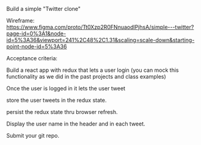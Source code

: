 Build a simple "Twitter clone"

Wireframe:
https://www.figma.com/proto/Tt0Xzp2R0FNnuaodlPjhsA/simple---twitter?page-id=0%3A1&node-id=5%3A36&viewport=241%2C48%2C1.31&scaling=scale-down&starting-point-node-id=5%3A36

Acceptance criteria:

Build a react app with redux that lets a user login (you can mock this functionality as we did in the past projects and class examples)

Once the user is logged in it lets the user tweet

store the user tweets in the redux state.

persist the redux state thru browser refresh.

Display the user name in the header and in each tweet.

Submit your git repo. 